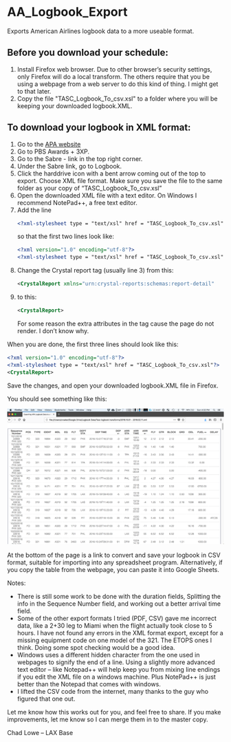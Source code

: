 # AA_Logbook_Export
Exports American Airlines logbook data to a more useable format.

## Before you download your schedule:
1. Install Firefox web browser. Due to other browser’s security settings, only Firefox will do a local transform. The others require that you be using a webpage from a web server to do this kind of thing. I might get to that later.
2. Copy the file "TASC_Logbook_To_csv.xsl" to a folder where you will be keeping your downloaded logbook.XML.





## To download your logbook in XML format:

1. Go to the [APA website](https://www.alliedpilots.org)
2. Go to PBS Awards + 3XP.
3. Go to the Sabre - link in the top right corner.
4. Under the Sabre link, go to Logbook.
5. Click the harddrive icon with a bent arrow coming out of the top to export. Choose XML file format. Make sure you save the file to the same folder as your copy of “TASC_Logbook_To_csv.xsl”
6. Open the downloaded XML file with a text editor. On Windows I recommend NotePad++, a free text editor.	
7. Add the line 
   ```xml
   <?xml-stylesheet type = "text/xsl" href = "TASC_Logbook_To_csv.xsl"?>
   ```  
   so that the first two lines look like:
   ```xml
   <?xml version="1.0" encoding="utf-8"?>
   <?xml-stylesheet type = "text/xsl" href = "TASC_Logbook_To_csv.xsl"?>
   ```
8. Change the Crystal report tag (usually line 3) from this:
   ```xml     
   <CrystalReport xmlns="urn:crystal-reports:schemas:report-detail" 			xmlns:xsi="http://www.w3.org/2001/XMLSchema-instance" xsi:schemaLocation="urn:crystal-	reports:schemas:report-detail 	http://www.businessobjects.com/products/xml/CR2008Schema.xsd">
   ``` 
9. to this:
   ```xml
   <CrystalReport>
   ```
   For some reason the extra attributes in the <CrystalReport> tag cause the page do not render. I don’t know why.


When you are done, the first three lines should look like this:

```xml
<?xml version="1.0" encoding="utf-8"?>
<?xml-stylesheet type = "text/xsl" href = "TASC_Logbook_To_csv.xsl"?>
<CrystalReport>
```

Save the changes, and open your downloaded logbook.XML file in Firefox.

You should see something like this:

![example of web page table](Logbook_Screenshot.png)

At the bottom of the page is a link to convert and save your logbook in CSV format, suitable for importing into any spreadsheet program.
Alternatively, if you copy the table from the webpage, you can paste it into Google Sheets.

Notes:
- There is still some work to be done with the duration fields, Splitting the info in the Sequence Number field, and working out a better arrival time field.
- Some of the other export formats I tried (PDF, CSV) gave me incorrect data, like a 2+30 leg to Miami when the flight actually took close to 5 hours. I have not found any errors in the XML format export, except for a missing equipment code on one model of the 321. The ETOPS ones I think. Doing some spot checking would be a good idea.
- Windows uses a different hidden character from the one used in webpages to signify the end of a line. Using a slightly more advanced text editor – like Notepad++ will help keep you from mixing line endings if you edit the XML file on a windows machine. Plus NotePad++ is just better than the Notepad that comes with windows.
- I lifted the CSV code from the internet, many thanks to the guy who figured that one out.

Let me know how this works out for you, and feel free to share. If you make improvements, let me know so I can merge them in to the master copy.

Chad Lowe – LAX Base
